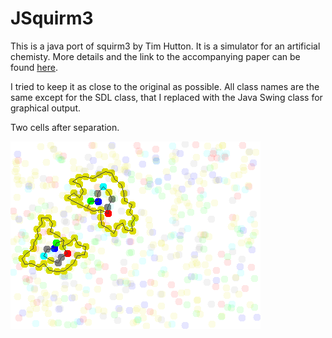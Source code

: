 # JSquirm3

This is a java port of squirm3 by Tim Hutton. It is a simulator for an artificial chemisty. More details and the link to the accompanying paper can be found [here](https://github.com/timhutton/squirm3).

I tried to keep it as close to the original as possible. All class names are the same except for the SDL class, that I replaced with the Java Swing class for graphical output.

Two cells after separation.

![two cells after seperation](screenshot.png)

